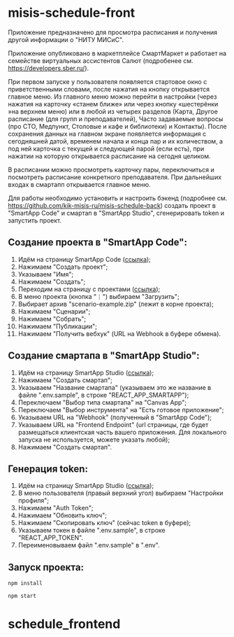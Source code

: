 # misis-schedule-front
                     
Приложение предназначено для просмотра расписания и получения другой информации о "НИТУ МИСиС". 

Приложение опубликовано в маркетплейсе СмартМаркет и работает на семействе виртуальных ассистентов Салют (подробенее см. https://developers.sber.ru/).

При первом запуске у пользователя появляется стартовое окно с приветственными словами, после нажатия на кнопку открывается главное меню. Из главного меню можно перейти в настройки (через нажатия на карточку «станем ближе» или через кнопку «шестерёнки »на верхнем меню) или в любой из четырех разделов (Карта, Другое расписание (для групп и преподавателей), Часто задаваемые вопросы (про СТО, Медпункт, Столовые и кафе и библиотеки) и Контакты). После сохранения данных на главном экране появляется информация с сегодняшней датой, временем начала и конца пар и их количеством, а под ней карточка с текущей и следующей парой (если есть), при нажатии на которую открывается расписание на сегодня целиком.

В расписании можно просмотреть карточку пары, переключиться и посмотреть расписание конкретного преподавателя. При дальнейших входах в смартапп открывается главное меню.

Для работы необходимо установить и настроить бэкенд (подробнее см. https://github.com/kik-misis-ru/misis-schedule-back) создать проект в "SmartApp Code" и смартап в "SmartApp Studio", сгенерировать token и запустить проект.

## Создание проекта в "SmartApp Code":

1. Идём на страницу SmartApp Code ([ссылка](https://smartapp-code.sberdevices.ru/));
1. Нажимаем "Создать проект";
1. Указываем "Имя";
1. Нажимаем "Создать";
1. Переходим на страницу с проектами ([ссылка](https://smartapp-code.sberdevices.ru/));
1. В меню проекта (кнопка "⋮") выбираем "Загрузить";
1. Выбирает архив "scenario-example.zip" (лежит в корне проекта);
1. Нажимаем "Сценарии";
1. Нажимаем "Собрать";
1. Нажимаем "Публикации";
1. Нажимаем "Получить вебхук" (URL на Webhook в буфере обмена).

## Создание смартапа в "SmartApp Studio":

1. Идём на страницу SmartApp Studio ([ссылка](https://smartapp-studio.sberdevices.ru/));
1. Нажимаем "Создать смартап";
1. Указываем "Название смартапа" (указываем это же название в файле ".env.sample", в строке "REACT_APP_SMARTAPP");
1. Переключаем "Выбор типа смартапа" на "Canvas App";
1. Переключаем "Выбор инструмента" на "Есть готовое приложение";
1. Указываем URL на "Webhook" (полученный в "SmartApp Code");
1. Указываем URL на "Frontend Endpoint" (url страницы, где будет размещаться клиентская часть вашего приложения. Для локального запуска не используется, можете указать любой);
1. Нажимаем "Создать смартап".

## Генерация token:

1. Идём на страницу SmartApp Studio ([ссылка](https://smartapp-studio.sberdevices.ru/));
1. В меню пользователя (правый верхний угол) выбираем "Настройки профиля";
1. Нажимаем "Auth Token";
1. Нажимаем "Обновить ключ";
1. Нажимаем "Скопировать ключ" (сейчас token в буфере);
1. Указываем токен в файле ".env.sample", в строке "REACT_APP_TOKEN".
1. Переименовываем файл ".env.sample" в ".env".

## Запуск проекта:

```bash
npm install

npm start
```
# schedule_frontend
